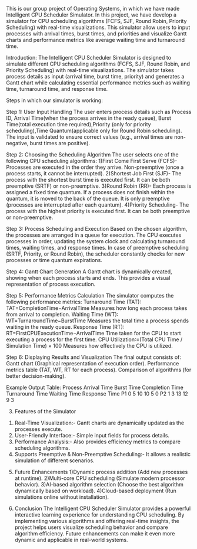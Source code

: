 This is our group project of Operating Systems, in which we have made Intelligent CPU Scheduler Simulator.
In this project, we have develop a simulator for CPU scheduling algorithms (FCFS, SJF, Round Robin, Priority Scheduling) with real-time visualizations. 
This simulator allow users to input processes with arrival times, burst times, and priorities and visualize Gantt charts and performance metrics like average waiting time and turnaround time.

Introduction:
The Intelligent CPU Scheduler Simulator is designed to simulate different CPU scheduling algorithms (FCFS, SJF, Round Robin, and Priority Scheduling) with real-time visualizations. The simulator takes process details as input (arrival time, burst time, priority) and generates a Gantt chart while calculating essential performance metrics such as waiting time, turnaround time, and response time.

Steps in which our simulator is working:

Step 1: User Input Handling
The user enters process details such as Process ID, Arrival Time(when the process arrives in the ready queue), Burst Time(total execution time required),Priority (only for priority scheduling),Time Quantum(applicable only for Round Robin scheduling).
The input is validated to ensure correct values (e.g., arrival times are non-negative, burst times are positive).

Step 2: Choosing the Scheduling Algorithm
The user selects one of the following CPU scheduling algorithms:
1)First Come First Serve (FCFS)- Processes are executed in the order they arrive.
 Non-preemptive (once a process starts, it cannot be interrupted).
2)Shortest Job First (SJF)- The process with the shortest burst time is executed first.
 It can be both preemptive (SRTF) or non-preemptive.
3)Round Robin (RR)- Each process is assigned a fixed time quantum.
If a process does not finish within the quantum, it is moved to the back of the queue.
It is only preemptive (processes are interrupted after each quantum).
4)Priority Scheduling- The process with the highest priority is executed first.
It can be both preemptive or non-preemptive.

Step 3: Process Scheduling and Execution
Based on the chosen algorithm, the processes are arranged in a queue for execution.
The CPU executes processes in order, updating the system clock and calculating turnaround times, waiting times, and response times.
In case of preemptive scheduling (SRTF, Priority, or Round Robin), the scheduler constantly checks for new processes or time quantum expirations.

Step 4: Gantt Chart Generation A Gantt chart is dynamically created, showing when each process starts and ends.
This provides a visual representation of process execution.

Step 5: Performance Metrics Calculation The simulator computes the following performance metrics:
Turnaround Time (TAT): TAT=CompletionTime−ArrivalTime Measures how long each process takes from arrival to completion.
Waiting Time (WT): WT=TurnaroundTime−BurstTime Measures the total time a process spends waiting in the ready queue.
Response Time (RT): RT=FirstCPUExecutionTime−ArrivalTime Time taken for the CPU to start executing a process for the first time.
CPU Utilization:=(Total CPU Time / Simulation Time) × 100 Measures how effectively the CPU is utilized.

Step 6: Displaying Results and Visualization
The final output consists of:
Gantt chart (Graphical representation of execution order).
Performance metrics table (TAT, WT, RT for each process).
Comparison of algorithms (for better decision-making).

Example Output Table:
Process	Arrival Time	Burst Time	Completion Time	Turnaround Time	Waiting Time	Response Time
P1	        0	              5	            10	            10	          5	            0
P2	        1	              3	            13	            12	          9	            3

3. Features of the Simulator
1) Real-Time Visualization:- Gantt charts are dynamically updated as the processes execute.
2) User-Friendly Interface:- Simple input fields for process details.
3) Performance Analysis:- Also provides efficiency metrics to compare scheduling algorithms.
4) Supports Preemptive & Non-Preemptive Scheduling:- It allows a realistic simulation of different scenarios.

5. Future Enhancements
1)Dynamic process addition (Add new processes at runtime).
2)Multi-core CPU scheduling (Simulate modern processor behavior).
3)AI-based algorithm selection (Choose the best algorithm dynamically based on workload).
4)Cloud-based deployment (Run simulations online without installation).

6. Conclusion
The Intelligent CPU Scheduler Simulator provides a powerful interactive learning experience for understanding CPU scheduling. By implementing various algorithms and offering real-time insights, the project helps users visualize scheduling behavior and compare algorithm efficiency. Future enhancements can make it even more dynamic and applicable in real-world systems.
